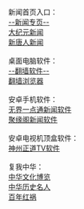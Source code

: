 <table>
  <tr>
      新闻首页入口：<br/>
      <a href="https://chengyuan98.github.io/news/">--新闻专页--</a><br/>
      <a href="https://github.com/gwy252/djy/blob/master/gb/nf1351518.md#1">大纪元新闻</a><br/>
      <a href="https://github.com/gwy252/ntdtv/blob/master/gb/prog204.md#1">新唐人新闻</a><br/><br/>    
      桌面电脑软件：<br/> 
      <a href="https://github.com/chengyuan98/software/blob/master/README.md">--翻墙软件--</a><br/>
      <a href="https://github.com/chengyuan98/browser/blob/master/README.md">翻墙浏览器</a><br/><br/>
      安卓手机软件：<br/>
      <a href="https://github.com/chengyuan98/up/raw/master/um4.8.apk">无界一点通新闻软件</a><br/>
      <a href="https://gitlab.com/juyuange/2/-/raw/master/jyg.apk">聚缘阁新闻软件</a><br/><br/>
      安卓电视机顶盒软件：<br/>
      <a href="https://raw.githubusercontent.com/SzzdOgate/update/master/extras/SzzdOgateTV.apk">神州正道TV软件</a><br/><br/>
      复我中华：<br/>    
      <a href="https://github.com/gwy252/djy/blob/master/gb/ncid1982.md#1">中华文化博览</a><br/>
      <a href="https://github.com/gwy252/djy/blob/master/gb/ncid238.md#1">中华历史名人</a><br/>
      <a href="https://github.com/gwy252/ntdtv/blob/master/gb/prog1704_1.md#1">百年红祸</a><br/><br/>
  </tr>
</table>  
